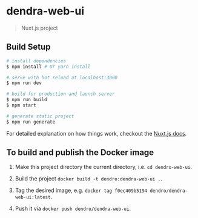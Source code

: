 # dendra-web-ui

> Nuxt.js project

## Build Setup

``` bash
# install dependencies
$ npm install # Or yarn install

# serve with hot reload at localhost:3000
$ npm run dev

# build for production and launch server
$ npm run build
$ npm start

# generate static project
$ npm run generate
```

For detailed explanation on how things work, checkout the [Nuxt.js docs](https://github.com/nuxt/nuxt.js).


## To build and publish the Docker image

1. Make this project directory the current directory, i.e. `cd dendro-web-ui`.

2. Build the project `docker build -t dendro:dendra-web-ui .`.

3. Tag the desired image, e.g. `docker tag f0ec409b5194 dendro/dendra-web-ui:latest`.

4. Push it via `docker push dendro/dendra-web-ui`.
